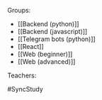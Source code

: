 Groups:
- [[Backend (python)]]
- [[Backend (javascript)]]
- [[Telegram bots (python)]]
- [[React]]
- [[Web (beginner)]]
- [[Web (advanced)]]

Teachers: 


#SyncStudy